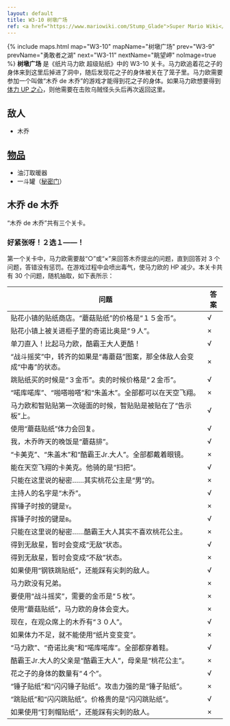 ```yaml
---
layout: default
title: W3-10 树墩广场
ref: <a href="https://www.mariowiki.com/Stump_Glade">Super Mario Wiki</a>
---
```

{% include maps.html map="W3-10" mapName="树墩广场" prev="W3-9" prevName="勇敢者之湖" next="W3-11" nextName="眺望岬" noImage=true %}
**树墩广场** 是《纸片马力欧 超级贴纸》中的 W3-10 关卡。马力欧追着花之子的身体来到这里后掉进了洞中，随后发现花之子的身体被关在了笼子里。马力欧需要参加一个叫做“木乔 de 木乔”的游戏才能得到花之子的身体。如果马力欧想要得到[体力 UP 之心](./HpUpHeart.html)，则他需要在击败乌贼怪头头后再次返回这里。

## 敌人
* 木乔

## [物品](./ThingSticker.html)
* 油汀取暖器
* 一斗罐（[秘密门](./SecretDoor.html)）

## 木乔 de 木乔
“木乔 de 木乔”共有三个关卡。

### 好紧张呀！２选１——！
第一个关卡中，马力欧需要敲“○”或“×”来回答木乔提出的问题，直到回答对 3 个问题，答错没有惩罚。在游戏过程中会喷出毒气，使马力欧的 HP 减少。本关卡共有 30 个问题，随机抽取，如下表所示：

<table class="listTable">
<thead>
<tr><th>问题</th><th>答案</th></tr>
</thead>
<tbody>
<tr><td>贴花小镇的贴纸商店。“蘑菇贴纸”的价格是“１５金币”。</td><td>√</td></tr>
<tr><td>贴花小镇上被关进柜子里的奇诺比奥是“９人”。</td><td>×</td></tr>
<tr><td>单刀直入！比起马力欧，酷霸王大人更酷！</td><td>√</td></tr>
<tr><td>“战斗摇奖”中，转齐的如果是“毒蘑菇”图案，那全体敌人会变成“中毒”的状态。</td><td>×</td></tr>
<tr><td>跳贴纸买的时候是“３金币”。卖的时候价格是“２金币”。</td><td>√</td></tr>
<tr><td>“喏库喏库”、“啪嗒啪嗒”和“朱盖木”。全部都可以在天空飞翔。</td><td>×</td></tr>
<tr><td>马力欧和智贴贴第一次碰面的时候，智贴贴是被贴在了“告示板”上。</td><td>√</td></tr>
<tr><td>使用“蘑菇贴纸”体力会回复。</td><td>√</td></tr>
<tr><td>我，木乔昨天的晚饭是“蘑菇排”。</td><td>√</td></tr>
<tr><td>“卡美克”、“朱盖木”和“酷霸王Jr.大人”。全部都戴着眼镜。</td><td>×</td></tr>
<tr><td>能在天空飞翔的卡美克。他骑的是“扫把”。</td><td>√</td></tr>
<tr><td>只能在这里说的秘密……其实桃花公主是“男”的。</td><td>×</td></tr>
<tr><td>主持人的名字是“木乔”。</td><td>√</td></tr>
<tr><td>挥锤子时按的键是<kbd>Y</kbd>。</td><td>×</td></tr>
<tr><td>挥锤子时按的键是<kbd>B</kbd>。</td><td>√</td></tr>
<tr><td>只能在这里说的秘密……酷霸王大人其实不喜欢桃花公主。</td><td>×</td></tr>
<tr><td>得到无敌星，暂时会变成“无敌”状态。</td><td>√</td></tr>
<tr><td>得到无敌星，暂时会变成“不敌”状态。</td><td>×</td></tr>
<tr><td>如果使用“钢铁跳贴纸”，还能踩有尖刺的敌人。</td><td>√</td></tr>
<tr><td>马力欧没有兄弟。</td><td>×</td></tr>
<tr><td>要使用“战斗摇奖”，需要的金币是“５枚”。</td><td>×</td></tr>
<tr><td>使用“蘑菇贴纸”，马力欧的身体会变大。</td><td>×</td></tr>
<tr><td>现在，在观众席上的木乔有“３０人”。</td><td>√</td></tr>
<tr><td>如果体力不足，就不能使用“纸片变变变”。</td><td>×</td></tr>
<tr><td>“马力欧”、“奇诺比奥”和“喏库喏库”。全部都穿着鞋。</td><td>√</td></tr>
<tr><td>酷霸王Jr.大人的父亲是“酷霸王大人”，母亲是“桃花公主”。</td><td>×</td></tr>
<tr><td>花之子的身体的数量有“４个”。</td><td>√</td></tr>
<tr><td>“锤子贴纸”和“闪闪锤子贴纸”。攻击力强的是“锤子贴纸”。</td><td>×</td></tr>
<tr><td>“跳贴纸”和“闪闪跳贴纸”。价格贵的是“闪闪跳贴纸”。</td><td>√</td></tr>
<tr><td>如果使用“钉刺帽贴纸”，还能踩有尖刺的敌人。</td><td>×</td></tr>
</tbody>
</table>
